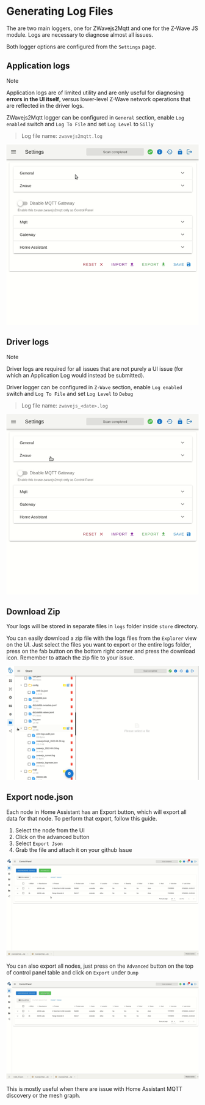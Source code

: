 # Generating Log Files

The are two main loggers, one for ZWavejs2Mqtt and one for the Z-Wave JS module. Logs are necessary to diagnose almost all issues.

Both logger options are configured from the `Settings` page.

## Application logs

> [!NOTE]
> Application logs are of limited utility and are only useful for diagnosing **errors in the UI itself**, versus lower-level Z-Wave network operations that are reflected in the driver logs.

ZWavejs2Mqtt logger can be configured in `General` section, enable `Log enabled` switch and `Log To File` and set `Log Level` to `Silly`

> Log file name: `zwavejs2mqtt.log`

![Enable logging](../_images/log_z2m.gif)

## Driver logs

> [!NOTE]
> Driver logs are required for all issues that are not purely a UI issue (for which an Application Log would instead be submitted).

Driver logger can be configured in `Z-Wave` section, enable `Log enabled` switch and `Log To File` and set `Log Level` to `Debug`

> Log file name: `zwavejs_<date>.log`

![Enable logging](../_images/log_zjs.gif)

## Download Zip

Your logs will be stored in separate files in `logs` folder inside `store` directory.

You can easily download a zip file with the logs files from the `Explorer` view on the UI. Just select the files you want to export or the entire logs folder, press on the fab button on the bottom right corner and press the download icon. Remember to attach the zip file to your issue.

![Enable logging](../_images/download_zip.gif)

## Export node.json

Each node in Home Assistant has an Export button, which will export all data for that node. To perform that export, follow this guide.

1. Select the node from the UI
2. Click on the advanced button
3. Select `Export Json`
4. Grab the file and attach it on your github Issue

![Export node](../_images/export_node.gif)

You can also export all nodes, just press on the `Advanced` button on the top of control panel table and click on `Export` under `Dump`

![Dump nodes](../_images/nodes_dump.gif)

This is mostly useful when there are issue with Home Assistant MQTT discovery or the mesh graph.
